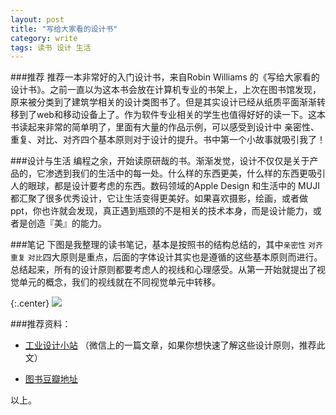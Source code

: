 ```yaml
---
layout: post
title: "写给大家看的设计书"
category: write
tags: 读书 设计 生活
---
```


###推荐
推荐一本非常好的入门设计书，来自Robin Williams 的《写给大家看的设计书》。之前一直以为这本书会放在计算机专业的书架上，上次在图书馆发现，原来被分类到了建筑学相关的设计类图书了。但是其实设计已经从纸质平面渐渐转移到了web和移动设备上了。作为软件专业相关的学生也值得好好的读一下。这本书读起来非常的简单明了，里面有大量的作品示例，可以感受到设计中 亲密性、重复、对比、对齐四个基本原则对于设计的提升。书中第一个小故事就吸引我了！
<!-- break -->
###设计与生活
编程之余，开始读原研哉的书。渐渐发觉，设计不仅仅是关于产品的，它渗透到我们的生活中的每一处。什么样的东西更美，什么样的东西更吸引人的眼球，都是设计要考虑的东西。数码领域的Apple Design 和生活中的 MUJI 都汇聚了很多优秀设计，它让生活变得更美好。如果喜欢摄影，绘画，或者做ppt，你也许就会发现，真正遇到瓶颈的不是相关的技术本身，而是设计能力，或者是创造『美』的能力。

###笔记
下图是我整理的读书笔记，基本是按照书的结构总结的，其中`亲密性` `对齐`  `重复` `对比`四大原则是重点，后面的字体设计其实也是遵循的这些基本原则而进行。总结起来，所有的设计原则都要考虑人的视线和心理感受。从第一开始就提出了视觉单元的概念，我们的视线就在不同视觉单元中转移。


{:.center}
<img src="http://cdn4atleeon.qiniudn.com/image/write/2014/%E5%86%99%E7%BB%99%E5%A4%A7%E5%AE%B6%E7%9C%8B%E7%9A%84%E8%AE%BE%E8%AE%A1%E4%B9%A6.png">



###推荐资料：

+ [工业设计小站](http://mp.weixin.qq.com/mp/appmsg/show?__biz=MjM5MDMwODg2MA==&appmsgid=10000781&itemidx=3&sign=32a0b85ccc477079ecea7eb4f05e12d4&scene=3#wechat_redirect)  （微信上的一篇文章，如果你想快速了解这些设计原则，推荐此文）

+ [图书豆瓣地址](http://book.douban.com/subject/3323633/)



以上。